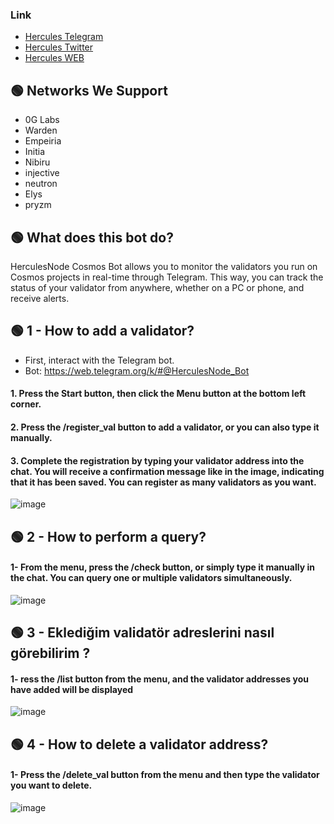 ### Link
 * [Hercules Telegram](https://t.me/HerculesNode)
 * [Hercules Twitter](https://twitter.com/Herculesnode)
 * [Hercules WEB ](https://herculesnode.com)

## 🟢 Networks We Support

- 0G Labs
- Warden
- Empeiria
- Initia
- Nibiru
- injective
- neutron
- Elys
- pryzm

## 🟢 What does this bot do?

HerculesNode Cosmos Bot allows you to monitor the validators you run on Cosmos projects in real-time through Telegram. This way, you can track the status of your validator from anywhere, whether on a PC or phone, and receive alerts.

## 🟢 1 - How to add a validator?

- First, interact with the Telegram bot.
- Bot: https://web.telegram.org/k/#@HerculesNode_Bot

#### 1. Press the Start button, then click the Menu button at the bottom left corner.
#### 2. Press the /register_val button to add a validator, or you can also type it manually.
#### 3. Complete the registration by typing your validator address into the chat. You will receive a confirmation message like in the image, indicating that it has been saved. You can register as many validators as you want. 

![image](https://github.com/user-attachments/assets/f3aa1f64-8c60-4487-85f7-e611e19be8ad)


## 🟢 2 - How to perform a query?

#### 1- From the menu, press the /check button, or simply type it manually in the chat. You can query one or multiple validators simultaneously.

![image](https://github.com/user-attachments/assets/a6cf5ec3-495a-4a57-9754-2305e01ba579)

## 🟢 3 - Eklediğim validatör adreslerini nasıl görebilirim ?

#### 1- ress the /list button from the menu, and the validator addresses you have added will be displayed

![image](https://github.com/user-attachments/assets/108aec47-d8ff-4eae-bdbf-f2698ddc093d)


## 🟢 4 - How to delete a validator address?

#### 1- Press the /delete_val button from the menu and then type the validator you want to delete.

![image](https://github.com/user-attachments/assets/f17d51f4-ad74-4cc1-b18b-98f120e683c2)


